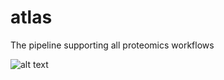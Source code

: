 # atlas
The pipeline supporting all proteomics workflows


![alt text](https://i.postimg.cc/YS0hMGdp/atlas.png) 
